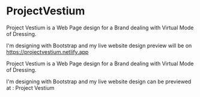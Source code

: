 # ProjectVestium


Project Vestium is a Web Page design for a Brand dealing with Virtual Mode of Dressing.

I'm designing with Bootstrap and my live website design preview will be on https://projectvestium.netlify.app

Project Vestium is a Web Page design for a Brand dealing with Virtual Mode of Dressing.

I'm designing with Bootstrap and my live website design can be previewed at : Project Vestium